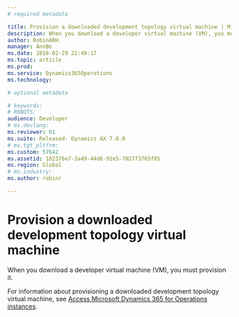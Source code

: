 ```yaml
---
# required metadata

title: Provision a downloaded development topology virtual machine | Microsoft Docs
description: When you download a developer virtual machine (VM), you must provision it.
author: RobinARH
manager: AnnBe
ms.date: 2016-02-29 22:49:17
ms.topic: article
ms.prod: 
ms.service: Dynamics365Operations
ms.technology: 

# optional metadata

# keywords: 
# ROBOTS: 
audience: Developer
# ms.devlang: 
ms.reviewer: 61
ms.suite: Released- Dynamics AX 7.0.0
# ms.tgt_pltfrm: 
ms.custom: 57642
ms.assetid: 102376e7-3a49-44d6-91e5-702773765f85
ms.region: Global
# ms.industry: 
ms.author: robinr

---
```


# Provision a downloaded development topology virtual machine

When you download a developer virtual machine (VM), you must provision it.

For information about provisioning a downloaded development topology virtual machine, see [Access Microsoft Dynamics 365 for Operations instances](https://docs.microsoft.com/en-us/dynamics365/operations/dev-itpro/dev-tools/access-microsoft-dynamics-ax-7-instances-2).

